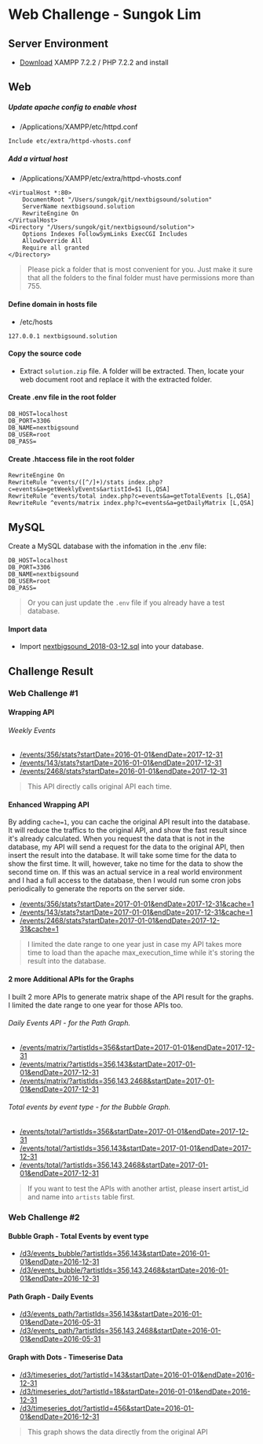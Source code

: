 # Web Challenge - Sungok Lim

## Server Environment
* [Download](https://www.apachefriends.org/download.html)  XAMPP 7.2.2 / PHP 7.2.2 and install

## Web
##### Update apache config to enable vhost
* /Applications/XAMPP/etc/httpd.conf
```
Include etc/extra/httpd-vhosts.conf
```
##### Add a virtual host
* /Applications/XAMPP/etc/extra/httpd-vhosts.conf
```
<VirtualHost *:80>
    DocumentRoot "/Users/sungok/git/nextbigsound/solution"
    ServerName nextbigsound.solution
    RewriteEngine On
</VirtualHost>
<Directory "/Users/sungok/git/nextbigsound/solution">
    Options Indexes FollowSymLinks ExecCGI Includes
    AllowOverride All
    Require all granted
</Directory>
```
> Please pick a folder that is most convenient for you. Just make it sure that all the folders to the final folder must have permissions more than 755. 


#### Define domain in hosts file
* /etc/hosts
```
127.0.0.1 nextbigsound.solution
```
#### Copy the source code
* Extract `solution.zip` file. A folder will be extracted. Then, locate your web document root and replace it with the extracted folder.

#### Create .env file in the root folder
```
DB_HOST=localhost
DB_PORT=3306
DB_NAME=nextbigsound
DB_USER=root
DB_PASS=
```

#### Create .htaccess file in the root folder
```
RewriteEngine On
RewriteRule ^events/([^/]+)/stats index.php?c=events&a=getWeeklyEvents&artistId=$1 [L,QSA]
RewriteRule ^events/total index.php?c=events&a=getTotalEvents [L,QSA]
RewriteRule ^events/matrix index.php?c=events&a=getDailyMatrix [L,QSA]
```

## MySQL

Create a MySQL database with the infomation in the .env file:
```
DB_HOST=localhost
DB_PORT=3306
DB_NAME=nextbigsound
DB_USER=root
DB_PASS=
```
> Or you can just update the `.env` file if you already have a test database.

#### Import data

* Import [nextbigsound_2018-03-12.sql](hancube.com/nextbigsound_2018-03-12.sql.zip) into your database.

## Challenge Result
### Web Challenge #1
#### Wrapping API
###### Weekly Events
* [/events/356/stats?startDate=2016-01-01&endDate=2017-12-31](http://nextbigsound.solution/events/356/stats?startDate=2016-01-01&endDate=2017-12-31)
* [/events/143/stats?startDate=2016-01-01&endDate=2017-12-31](http://nextbigsound.solution/events/143/stats?startDate=2016-01-01&endDate=2017-12-31)
* [/events/2468/stats?startDate=2016-01-01&endDate=2017-12-31](http://nextbigsound.solution/events/2468/stats?startDate=2016-01-01&endDate=2017-12-31)
> This API directly calls original API each time.

#### Enhanced Wrapping API

By adding `cache=1`, you can cache the original API result into the database. It will reduce the traffics to the original API, and show the fast result since it's already calculated. When you request the data that is not in the database, my API will send a request for the data to the original API, then insert the result into the database. It will take some time for the data to show the first time. It will, however, take no time for the data to show the second time on. If this was an actual service in a real world environment and I had a full access to the database, then I would run some cron jobs periodically to generate the reports on the server side. 
* [/events/356/stats?startDate=2017-01-01&endDate=2017-12-31&cache=1](http://nextbigsound.solution/events/356/stats?startDate=2017-01-01&endDate=2017-12-31&cache=1)
* [/events/143/stats?startDate=2017-01-01&endDate=2017-12-31&cache=1](http://nextbigsound.solution/events/143/stats?startDate=2017-01-01&endDate=2017-12-31&cache=1)
* [/events/2468/stats?startDate=2017-01-01&endDate=2017-12-31&cache=1](http://nextbigsound.solution/events/2468/stats?startDate=2017-01-01&endDate=2017-12-31&cache=1)
> I limited the date range to one year just in case my API takes more time to load than the apache max_execution_time while it's storing the result into the database.


#### 2 more Additional APIs for the Graphs

I built 2 more APIs to generate matrix shape of the API result for the graphs. I limited the date range to one year for those APIs too.
###### Daily Events API - for the Path Graph.
* [/events/matrix/?artistIds=356&startDate=2017-01-01&endDate=2017-12-31](http://nextbigsound.solution/events/matrix/?artistIds=356&startDate=2017-01-01&endDate=2017-12-31)
* [/events/matrix/?artistIds=356,143&startDate=2017-01-01&endDate=2017-12-31](http://nextbigsound.solution/events/matrix/?artistIds=356,143&startDate=2017-01-01&endDate=2017-12-31)
* [/events/matrix/?artistIds=356,143,2468&startDate=2017-01-01&endDate=2017-12-31](http://nextbigsound.solution/events/matrix/?artistIds=356,143,2468&startDate=2017-01-01&endDate=2017-12-31)

###### Total events by event type - for the Bubble Graph.
* [/events/total/?artistIds=356&startDate=2017-01-01&endDate=2017-12-31](http://nextbigsound.solution/events/total/?artistIds=356&startDate=2017-01-01&endDate=2017-12-31)
* [/events/total/?artistIds=356,143&startDate=2017-01-01&endDate=2017-12-31](http://nextbigsound.solution/events/total/?artistIds=356,143&startDate=2017-01-01&endDate=2017-12-31)
* [/events/total/?artistIds=356,143,2468&startDate=2017-01-01&endDate=2017-12-31](http://nextbigsound.solution/events/total/?artistIds=356,143,2468&startDate=2017-01-01&endDate=2017-12-31)
> If you want to test the APIs with another artist, please insert artist_id and name into `artists` table first.


### Web Challenge #2
#### Bubble Graph - Total Events by event type
* [/d3/events_bubble/?artistIds=356,143&startDate=2016-01-01&endDate=2016-12-31](http://nextbigsound.solution/d3/events_bubble/?artistIds=356,143&startDate=2016-01-01&endDate=2016-12-31)
* [/d3/events_bubble/?artistIds=356,143,2468&startDate=2016-01-01&endDate=2016-12-31](http://nextbigsound.solution/d3/events_bubble/?artistIds=356,143,2468&startDate=2016-01-01&endDate=2016-12-31)

#### Path Graph - Daily Events
* [/d3/events_path/?artistIds=356,143&startDate=2016-01-01&endDate=2016-05-31](http://nextbigsound.solution/d3/events_path/?artistIds=356,143&startDate=2016-01-01&endDate=2016-05-31)
* [/d3/events_path/?artistIds=356,143,2468&startDate=2016-01-01&endDate=2016-05-31](http://nextbigsound.solution/d3/events_path/?artistIds=356,143,2468&startDate=2016-01-01&endDate=2016-05-31)

#### Graph with Dots - Timeserise Data 
* [/d3/timeseries_dot/?artistId=143&startDate=2016-01-01&endDate=2016-12-31](http://nextbigsound.solution/d3/timeseries_dot/?artistId=143&startDate=2016-01-01&endDate=2016-12-31)
* [/d3/timeseries_dot/?artistId=18&startDate=2016-01-01&endDate=2016-12-31](http://nextbigsound.solution/d3/timeseries_dot/?artistId=18&startDate=2016-01-01&endDate=2016-12-31)
* [/d3/timeseries_dot/?artistId=456&startDate=2016-01-01&endDate=2016-12-31](http://nextbigsound.solution/d3/timeseries_dot/?artistId=456&startDate=2016-01-01&endDate=2016-12-31)
> This graph shows the data directly from the original API
